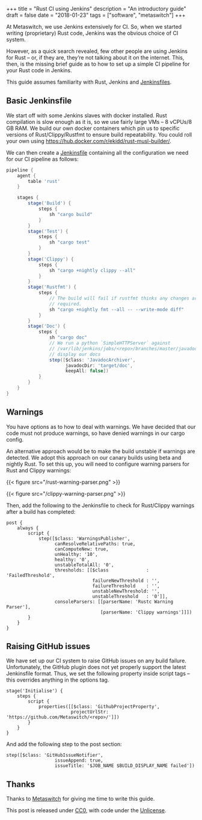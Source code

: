 +++
title = "Rust CI using Jenkins"
description = "An introductory guide"
draft = false
date = "2018-01-23"
tags = ["software", "metaswitch"]
+++

At Metaswitch, we use Jenkins extensively for CI. So, when we started writing (proprietary) Rust code, Jenkins was the obvious choice of CI system.

However, as a quick search revealed, few other people are using Jenkins for Rust – or, if they are, they’re not talking about it on the internet.
This, then, is the missing brief guide as to how to set up a simple CI pipeline for your Rust code in Jenkins.

This guide assumes familiarity with Rust, Jenkins and [Jenkinsfiles](https://jenkins.io/doc/book/pipeline/).

## Basic Jenkinsfile

We start off with some Jenkins slaves with docker installed. Rust compilation is slow enough as it is, so we use fairly large VMs – 8 vCPUs/8 GB RAM. We build our own docker containers which pin us to specific versions of Rust/Clippy/Rustfmt to ensure build repeatability. You could roll your own using https://hub.docker.com/r/ekidd/rust-musl-builder/.

We can then create a [Jenkinsfile](https://jenkins.io/doc/book/pipeline/) containing all the configuration we need for our CI pipeline as follows:

```groovy
pipeline {
    agent {
        table 'rust'
    }

    stages {
        stage('Build') {
            steps {
                sh "cargo build"
            }
        }
        stage('Test') {
            steps {
                sh "cargo test"
            }
        }
        stage('Clippy') {
            steps {
                sh "cargo +nightly clippy --all"
            }
        }
        stage('Rustfmt') {
            steps {
                // The build will fail if rustfmt thinks any changes are
                // required.
                sh "cargo +nightly fmt --all -- --write-mode diff"
            }
        }
        stage('Doc') {
            steps {
                sh "cargo doc"
                // We run a python `SimpleHTTPServer` against
                // /var/lib/jenkins/jobs/<repo>/branches/master/javadoc to
                // display our docs
                step([$class: 'JavadocArchiver',
                      javadocDir: 'target/doc',
                      keepAll: false])
            }
        }
    }
}
```

## Warnings

You have options as to how to deal with warnings. We have decided that our code must not produce warnings, so have denied warnings in our cargo config.

An alternative approach would be to make the build unstable if warnings are detected. We adopt this approach on our canary builds using beta and nightly Rust. To set this up, you will need to configure warning parsers for Rust and Clippy warnings:

{{< figure src="/rust-warning-parser.png" >}}

{{< figure src="/clippy-warning-parser.png" >}}

Then, add the following to the Jenkinsfile to check for Rust/Clippy warnings after a build has completed:

```
post {
    always {
        script {
            step([$class: 'WarningsPublisher',
                  canResolveRelativePaths: true,
                  canComputeNew: true,
                  unHealthy: '10',
                  healthy: '0',
                  unstableTotalAll: '0',
                  thresholds: [[$class              : 'FailedThreshold',
                                failureNewThreshold : '',
                                failureThreshold    : '',
                                unstableNewThreshold: '',
                                unstableThreshold   : '0']],
                  consoleParsers: [[parserName: 'Rustc Warning Parser'],
                                   [parserName: 'Clippy warnings']]])
        }
    }
}
```

## Raising GitHub issues

We have set up our CI system to raise GitHub issues on any build failure. Unfortunately, the GitHub plugin does not yet properly support the latest Jenkinsfile format. Thus, we set the following property inside script tags – this overrides anything in the options tag.

```
stage('Initialise') {
    steps {
        script {
            properties([[$class: 'GithubProjectProperty',
                        projectUrlStr: 'https://github.com/Metaswitch/<repo>/']])
        }
    }
}
```

And add the following step to the post section:

```
step([$class: 'GitHubIssueNotifier',
                  issueAppend: true,
                  issueTitle: '$JOB_NAME $BUILD_DISPLAY_NAME failed'])
```

## Thanks

Thanks to [Metaswitch](https://www.metaswitch.com/) for giving me time to write this guide.

This post is released under [CC0](https://creativecommons.org/publicdomain/zero/1.0/), with code under the [Unlicense](http://unlicense.org/).
